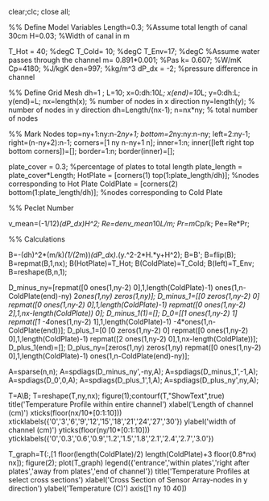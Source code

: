 clear;clc; close all;

%% Define Model Variables
Length=0.3; %Assume total length of canal 30cm
H=0.03; %Width of canal in m

T_Hot = 40; %degC
T_Cold= 10; %degC
T_Env=17; %degC
%Assume water passes through the channel
m= 0.891*0.001; %Pas
k= 0.607; %W/mK
Cp=4180; %J/kgK
den=997; %kg/m^3
dP_dx = -2; %pressure difference in channel

%% Define Grid Mesh
dh=1 ;
L=10; 
x=0:dh:10*L; x(end)=10*L; 
y=0:dh:L; y(end)=L; 
nx=length(x);  % number of nodes in x direction
ny=length(y);  % number of nodes in y direction 
dh=Length/(nx-1);
n=nx*ny;       % total number of nodes 

%% Mark Nodes
top=ny+1:ny:n-2*ny+1; bottom=2*ny:ny:n-ny;
left=2:ny-1; right=(n-ny+2):n-1;
corners=[1 ny n-ny+1 n];
inner=1:n; inner([left right top bottom corners])=[];
border=1:n; border(inner)=[];

plate_cover = 0.3; %percentage of plates to total length
plate_length = plate_cover*Length;
HotPlate = [corners(1) top(1:plate_length/dh)]; %nodes corresponding to Hot Plate
ColdPlate = [corners(2) bottom(1:plate_length/dh)]; %nodes corresponding to Cold Plate

%% Peclet Number

v_mean=(-1/12)*(dP_dx)*H^2; 
Re=den*v_mean*10*L/m;
Pr=m*Cp/k;
Pe=Re*Pr;

%% Calculations 

B=-(dh)^2*(m/k)*(1/(2*m))*(dP_dx).*(y.^2-2*H.*y+H^2);
B=B'; B=flip(B); 
B=repmat(B,1,nx);
B(HotPlate)=T_Hot; B(ColdPlate)=T_Cold; 
B(left)=T_Env;
B=reshape(B,n,1);

D_minus_ny=[repmat([0 ones(1,ny-2) 0],1,length(ColdPlate)-1) ones(1,n-ColdPlate(end)-ny) 2*ones(1,ny) zeros(1,ny)];
D_minus_1=[[0 zeros(1,ny-2) 0] repmat([0 ones(1,ny-2) 0],1,length(ColdPlate)-1) repmat([0 ones(1,ny-2) 2],1,nx-length(ColdPlate)) 0];
D_minus_1(1)=[];
D_0=[[1 ones(1,ny-2) 1] repmat([1 -4*ones(1,ny-2) 1],1,length(ColdPlate)-1) -4*ones(1,n-ColdPlate(end))];
D_plus_1=[0 [0 zeros(1,ny-2) 0] repmat([0 ones(1,ny-2) 0],1,length(ColdPlate)-1) repmat([2 ones(1,ny-2) 0],1,nx-length(ColdPlate))]; D_plus_1(end)=[];
D_plus_ny=[zeros(1,ny) zeros(1,ny) repmat([0 ones(1,ny-2) 0],1,length(ColdPlate)-1) ones(1,n-ColdPlate(end)-ny)];

A=sparse(n,n);
A=spdiags(D_minus_ny',-ny,A);
A=spdiags(D_minus_1',-1,A);
A=spdiags(D_0',0,A);
A=spdiags(D_plus_1',1,A);
A=spdiags(D_plus_ny',ny,A);

T=A\B;
T=reshape(T,ny,nx);
figure(1);contourf(T,"ShowText",true)
title('Temperature Profile within entire channel')
xlabel('Length of channel (cm)')
xticks(floor(nx/10*[0:1:10]))
xticklabels({'0','3','6','9','12','15','18','21','24','27','30'})
ylabel('width of channel (cm)')
yticks(floor(ny/10*[0:1:10]))
yticklabels({'0','0.3','0.6','0.9','1.2','1.5','1.8','2.1','2.4','2.7','3.0'})

T_graph=T(:,[1 floor(length(ColdPlate)/2) length(ColdPlate)+3 floor(0.8*nx) nx]);
figure(2); plot(T_graph)
legend({'entrance','within plates','right after plates','away from plates','end of channel'})
title('Temperature Profiles at select cross sections')
xlabel('Cross Section of Sensor Array-nodes in y direction')
ylabel('Temperature (C)')
axis([1 ny 10 40])
